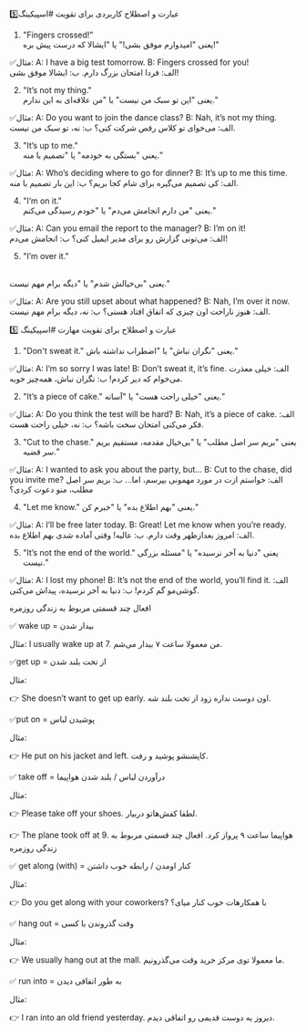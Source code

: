 5️⃣عبارت و اصطلاح کاربردی برای تقویت #اسپیکینگ 

1. "Fingers crossed!"<br>
یعنی "امیدوارم موفق بشی!" یا "ایشالا که درست پیش بره!"

✅مثال:
A: I have a big test tomorrow.
B: Fingers crossed for you!<br>
الف: فردا امتحان بزرگ دارم.
ب: ایشالا موفق بشی!

2. "It’s not my thing."<br>
یعنی "این تو سبک من نیست" یا "من علاقه‌ای به این ندارم."

✅مثال:
A: Do you want to join the dance class?
B: Nah, it’s not my thing.<br>
الف: می‌خوای تو کلاس رقص شرکت کنی؟
ب: نه، تو سبک من نیست.


3. "It’s up to me."<br>
یعنی "بستگی به خودمه" یا "تصمیم با منه."

✅مثال:
A: Who’s deciding where to go for dinner?
B: It’s up to me this time.<br>
الف: کی تصمیم می‌گیره برای شام کجا بریم؟
ب: این بار تصمیم با منه.

4. "I’m on it."<br>
یعنی "من دارم انجامش می‌دم" یا "خودم رسیدگی می‌کنم."

✅مثال:
A: Can you email the report to the manager?
B: I’m on it!<br>
الف: می‌تونی گزارش رو برای مدیر ایمیل کنی؟
ب: انجامش می‌دم!

5. "I’m over it."
<br>
یعنی "بی‌خیالش شدم" یا "دیگه برام مهم نیست."

✅مثال:
A: Are you still upset about what happened?
B: Nah, I’m over it now.
الف: هنوز ناراحت اون چیزی که اتفاق افتاد هستی؟
ب: نه، دیگه برام مهم نیست.


5️⃣ عبارت و اصطلاح برای تقویت مهارت #اسپیکینگ 
1. "Don't sweat it."
یعنی "نگران نباش" یا "اضطراب نداشته باش."

✅مثال:
A: I’m so sorry I was late!
B: Don’t sweat it, it’s fine.
الف: خیلی معذرت می‌خوام که دیر کردم!
ب: نگران نباش، همه‌چیز خوبه.

2. "It’s a piece of cake."
یعنی "خیلی راحت هست" یا "آسانه."

✅مثال:
A: Do you think the test will be hard?
B: Nah, it’s a piece of cake.
الف: فکر می‌کنی امتحان سخت باشه؟
ب: نه، خیلی راحت هست.

3. "Cut to the chase."
یعنی "بریم سر اصل مطلب" یا "بی‌خیال مقدمه، مستقیم بریم سر قضیه."

✅مثال:
A: I wanted to ask you about the party, but...
B: Cut to the chase, did you invite me?
الف: خواستم ازت در مورد مهمونی بپرسم، اما...
ب: بریم سر اصل مطلب، منو دعوت کردی؟

4. "Let me know."
یعنی "بهم اطلاع بده" یا "خبرم کن."

✅مثال:
A: I’ll be free later today.
B: Great! Let me know when you’re ready.
الف: امروز بعدازظهر وقت دارم.
ب: عالیه! وقتی آماده شدی بهم اطلاع بده.

5. "It’s not the end of the world."
یعنی "دنیا به آخر نرسیده" یا "مسئله بزرگی نیست."

✅مثال:
A: I lost my phone!
B: It’s not the end of the world, you’ll find it.
الف: گوشی‌مو گم کردم!
ب: دنیا به آخر نرسیده، پیداش می‌کنی.


افعال چند قسمتی مربوط به زندگی روزمره

✅ wake up = بیدار شدن

مثال:
I usually wake up at 7.
من معمولا ساعت ۷ بیدار می‌شم.

✅get up = از تخت بلند شدن

مثال:

👉 She doesn’t want to get up early.
اون دوست نداره زود از تخت بلند شه.

✅put on = پوشیدن لباس

مثال:

👉 He put on his jacket and left.
کاپشنشو پوشید و رفت.

✅ take off = درآوردن لباس / بلند شدن هواپیما

مثال:

👉 Please take off your shoes.
لطفا کفش‌هاتو دربیار.

👉 The plane took off at 9.
هواپیما ساعت ۹ پرواز کرد.
افعال چند قسمتی مربوط به زندگی روزمره

✅ get along (with) = کنار اومدن / رابطه خوب داشتن

مثال: 

👉 Do you get along with your coworkers?
با همکار‌هات خوب کنار میای؟

✅ hang out = وقت گذروندن با کسی

مثال: 

👉 We usually hang out at the mall.
ما معمولا توی مرکز خرید وقت می‌گذرونیم.

✅ run into = به طور اتفاقی دیدن

مثال: 

👉 I ran into an old friend yesterday.
دیروز یه دوست قدیمی رو اتفاقی دیدم.